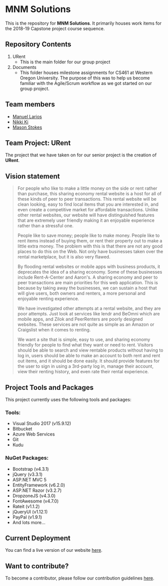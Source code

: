 # MNM Solutions

This is the repository for **MNM Solutions**. It primarily houses work items for the 2018-19 Capstone project course sequence.

## Repository Contents
1. URent
    * This is the main folder for our group project
2. Documents
    * This folder houses milestone assignments for CS461 at Western Oregon University. The purpose of this was to help us become familiar with the Agile/Scrum workflow as we got started on our group project.

## Team members 
* [Manuel Larios](https://www.github.com/mlarios1)
* [Nikki Ki](https://www.github.com/nki13)
* [Mason Stokes](https://www.github.com/masonstokes)

## Team Project: URent
The project that we have taken on for our senior project is the creation of **URent**.

## Vision statement
> For people who like to make a little money on the side or rent rather than purchase, this sharing economy rental website is a host for all of these kinds of peer to peer transactions. This rental website will be clean looking, easy to find local items that you are interested in, and even create a competitive market for affordable transactions. Unlike other rental websites, our website will have distinguished features that are extremely user friendly making it an enjoyable experience rather than a stressful one.
>
> People like to save money; people like to make money. People like to rent items instead of buying them, or rent their property out to make a little extra money. The problem with this is that there are not any good places to do this on the Web. Not only have businesses taken over the rental marketplace, but it is also very flawed.
>
> By flooding rental websites or mobile apps with business products, it deprecates the idea of a sharing economy. Some of these businesses include Rent-A-Center and Aaron's.  A sharing economy and peer to peer transactions are main priorities for this web application. This is because by taking away the businesses, we can sustain a host that will give users, both owners and renters, a more personal and enjoyable renting experience.
>
> We have investigated other attempts at a rental website, and they are poor attempts. Just look at services like lendr and BeOmni which are mobile apps, and Zilok and PeerRenters are poorly designed websites. These services are not quite as simple as an Amazon or Craigslist when it comes to renting.
>
> We want a site that is simple, easy to use, and sharing economy friendly for people to find what they want or need to rent. Visitors should be able to search and view rentable products without having to log in, users should be able to make an account to both rent and rent out items, and it should be done easily. It should provide features for the user to sign in using a 3rd-party log in, manage their account, view their renting history, and even rate their rental experience.

## Project Tools and Packages
This project currently uses the following tools and packages:

### Tools:
* Visual Studio 2017 (v15.9.12)
* Bitbucket
* Azure Web Services
* Git
* Kudu

### NuGet Packages:
* Bootstrap (v4.3.1)
* jQuery (v3.3.1) 
* ASP.NET MVC 5
* EntityFramework (v6.2.0)
* ASP.NET Razor (v3.2.7)
* DropzoneJS (v4.3.0)
* FontAwesome (v4.7.0)
* Rateit (v1.1.2)
* jQueryUI (v1.12.1)
* PayPal (v1.9.1)
* And lots more...

## Current Deployment

You can find a live version of our website [here](https://urent.azurewebsites.net).

## Want to contribute?
To become a contributor, please follow our contribution guidelines [here](https://bitbucket.org/manuellarios/m-m/src/develop/contribute.md).
